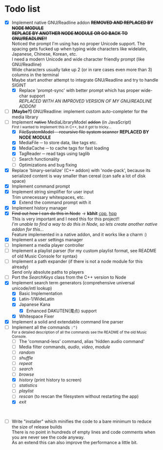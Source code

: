 # Todo list

 - [x] Implement native GNU/Readline addon ~~**REMOVED AND REPLACED BY NODE MODULE**~~ </br>
       ~~**REPLACE BY ANOTHER NODE MODULE OR GO BACK TO GNU/READLINE!!**~~ </br>
       Noticed the prompt I'm using has no proper Unicode support. The spacing gets fucked up when typing wide characters like widelatin, Japanese, Chinese, Korean, etc. </br>
       I need a modern Unicode and wide character friendly prompt (like GNU/Readline) </br>
       Wide characters usually take up 2 (or in rare cases even more than 3) columns in the terminal </br>
       Maybe start another attempt to integrate GNU/Readline and try to handle SIGINT
      - [x] Replace 'prompt-sync' with better prompt which has proper wide-char support </br>
            *REPLACED WITH AN IMPROVED VERSION OF MY GNU/READLINE ADDON!*
 - [ ] **[Maybe?]** GNU/Readline: implement custom auto-completer for the media library
 - [ ] Implement ~~native~~ MediaLibraryModel ~~addon~~ (in JavaScript) </br>
       <sub>First I wanted to Implement this in C++, but it got to tricky...</sub>
      - [x] ~~FileSystemModel ─ recursive file system scanner~~ **REPLACED BY NODE MODULE**
      - [x] MediaFile ─ to store data, like tags etc.
      - [x] MediaCache ─ to cache tags for fast loading
      - [x] TagReader ─ read tags using taglib
      - [ ] Search functionality
      - [ ] Optimizations and bug fixing
 - [x] Replace 'binary-serialize' (C++ addon) with 'node-pack', because its serialized content is way smaller than cereal (can safe a lot of disk space)
 - [x] Implement command prompt
 - [x] Implement string simplifier for user input </br>
       Trim unnecessary whitespaces, etc.
      - [x] Extend the command prompt with it
 - [x] Implement history manager
 - [x] ~~Find out how I can do this in Node~~ -> **kbhit** [cpp](https://github.com/GhettoGirl/MusicConsole/blob/master/Sys/kbhit.cpp), [hpp](https://github.com/GhettoGirl/MusicConsole/blob/master/Sys/kbhit.hpp) </br>
       This is very important and I need this for this project!! </br>
       *I'm unable to find a way to do this in Node, so lets create another native addon for this...* </br>
       Feature implemented in a native addon, and it works like a charm :)
 - [x] Implement a user settings manager
 - [ ] Implement a media player controller
 - [ ] Implement a playlist parser (for my custom playlist format, see README of old Music Console for syntax)
 - [ ] Implement a path expander (if there is not a node module for this already) </br>
       Send only absolute paths to players
 - [ ] Port the *SearchKeys* class from the C++ version to Node
 - [x] Implement search term generators (comprehensive universal unicode/intl lookup)
      - [x] Basic Implementation
      - [x] Latin-1/WideLatin
      - [x] Japanese Kana
           - [x] Enhanced DAKUTEN(濁点) support
      - [x] Whitespace Fixer
 - [x] Implement a solid and extendable command line parser
 - [ ] Implement all the commands `:^)` </br>
       <sub>For a detailed description of all the commands see the README of the old Music Console.</sub>
      - [ ] The 'command-less' command, alias 'hidden audio command'
      - [ ] Media filter commands, *audio*, *video*, *module*
      - [ ] *random*
      - [ ] *shuffle*
      - [ ] *repeat*
      - [ ] *search*
      - [ ] *browse*
      - [x] *history* (print history to screen)
      - [ ] *statistics*
      - [ ] *playlist*
      - [ ] *rescan* (to rescan the filesystem without restarting the app)
      - [x] *exit*

</br>

 - [ ] Write "installer" which minifies the code to a bare minimum to reduce the size of release builds </br>
       There is no point in hundreds of empty lines and code comments when you are never see the code anyway. </br>
       As an extend this can also improve the performance a little bit.

